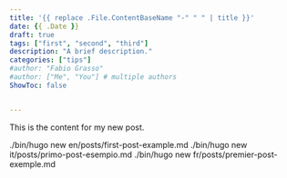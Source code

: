 ```yaml
---
title: '{{ replace .File.ContentBaseName "-" " " | title }}'
date: {{ .Date }}
draft: true
tags: ["first", "second", "third"]
description: "A brief description."
categories: ["tips"]
#author: "Fabio Grasso"
#author: ["Me", "You"] # multiple authors
ShowToc: false


---
```


This is the content for my new post.

./bin/hugo new en/posts/first-post-example.md
./bin/hugo new it/posts/primo-post-esempio.md
./bin/hugo new fr/posts/premier-post-exemple.md
